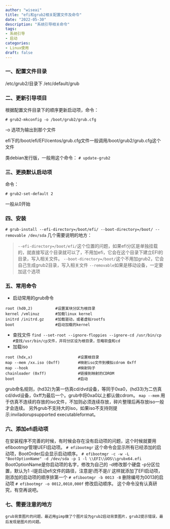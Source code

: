 ```yaml
---
author: "wiseai"
title: "efi和grub2相关配置文件及命令"
date: "2022-05-30"
description: "系统引导相关命令"
tags:
- 系统引导
- 启动
categories:
- Linux使用
draft: false
---
```


### 一、配置文件目录
/etc/grub2/目录下
/etc/default/grub

### 二、更新引导项目
根据配置文件目录下的顺序更新启动项，命令：

`# grub2-mkconfig -o /boot/grub2/grub.cfg`

-o 选项为输出到那个文件

efi下的/boot/efi/EFI/centos/grub.cfg文件一般调用/boot/grub2/grub.cfg这个文件

类debian发行版，一般用这个命令：
`# update-grub2`

### 三、更换默认启动项
命令：

`# grub2-set-default 2`

一般从0开始

### 四、安装
`# grub-install --efi-directory=/boot/efi/ --boot-directory=/boot/ --removable /dev/sda`
几个需要说明的地方：
> `--efi-directory=/boot/efi/`这个位置的问题，如果efi分区是单独挂载的，就直接写这个目录就可以了，不用加efi，它会在这个目录下建立EFI的目录，写入相关文件。
`--boot-directory=/boot/`这个不用加grub2，它会自己生成grub2目录，写入相关文件
`--removable`如果是移动设备，一定要加这个选项

### 五、常用命令
- 启动常用的grub命令
```
root (hd0,2)          #设置某块分区为根目录
kernel /vmlinuz       #加载linux kernel
initrd /initrd.gz     #加载驱动，或者虚拟rootfs
boot                  #启动加载的kernel
```
- 查找文件
`find --set-root --ignore-floppies --ignore-cd /usr/bin/cp   #查找/usr/bin/cp文件，并将分区设为根目录，忽略软盘和cd`
- 加载iso
```
root (hdx,x)                    #设置根目录
map --mem /xx.iso (0xff)        #映射iso文件到模拟cdrom 0xff
map --hook                      #映射钩子
chainloader (0xff)              #链接到映射的CDROM
boot                            #启动
```
grub命名规则，(hd32)为第一仿真cd/dvd设备，等同于0xa0，(hd33)为二仿真cd/dvd设备，0xff为最后一个。grub中将0xa0以上都认做cdrom。
`map --mem` 用于仿真不连续的存放的iso文件，不加则必须连续存放，碎片整理后再存放iso一般才会连续。
另外grub不支持大的iso，如果iso不支持则提示:inviladorupsupported executableformat。

### 六、添加efi启动项
在安装程序不完善的时候，有时候会存在没有启动项的问题，这个时候就要用efibootmgr管理UEFI启动项。
`# efibootmgr`
这个命令会显示所有已经添加的启动项，BootOrder后会显示启动顺序。
`# efibootmgr -c -w -L "BootOptionName" -d /dev/sda -p 1 -l \\EFI\\UOS\\grubx64.efi`
	BootOptionName是你启动项的名字，修改为自己的
	-d修改那个硬盘
	-p分区位置，默认为1
	-l是启动efi文件的路径，注意是\\而不是//
这样就添加了EFI启动项，刚添加的启动项的顺序排第一个
`# efibootmgr -b 0013 -B`
删除编号为0013的启动项
`# efibootmgr -o 0012,0010,000f`
修改启动顺序。
这个命令没有认真研究，有空再说吧。

### 七、需要注意的地方
	grub背景图片的问题，最近用gimp做了个图片设为grub2启动背景图片，grub2提示错误，最后发现是图片的问题。